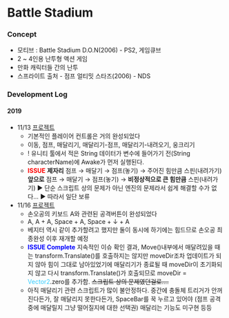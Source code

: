 # Battle Stadium

### Concept

- 모티브 : Battle Stadium D.O.N(2006) - PS2, 게임큐브
- 2 ~ 4인용 난투형 액션 게임
- 만화 캐릭터들 간의 난투
- 스프라이트 출처 - 점프 얼티밋 스타즈(2006) - NDS

### Development Log

#### 2019
- 11/13 [프로젝트](https://drive.google.com/open?id=1FDAZBs6HZQvKmWxo-7T5WA0tRN31Boub)
  - 기본적인 플레이어 컨트롤은 거의 완성되었다
  - 이동, 점프, 매달리기, 매달리기-점프, 매달리기-내려오기, 웅크리기
  - ! 유니티 툴에서 적은 String 데이터가 변수에 들어가기 전(String characterName)에 Awake가 먼저 실행된다.
  - **<font color="red">ISSUE</font>**
      **제자리** 점프 → 매달기 → 점프(놓기) → 주어진 힘만큼 스핀(내려가기)
      **앞으로** 점프 → 매달기 → 점프(놓기) → **비정상적으로 큰 힘만큼** 스핀(내려가기)
      ▶ 단순 스크립트 상의 문제가 아닌 엔진의 문제라서 쉽게 해결할 수가 없다...
      ▶ 따라서 일단 보류
- 11/16 [프로젝트](https://drive.google.com/open?id=121AD0WfpChXsnJZQ3zwE8UYEeibmEJJ1)
  - 손오공의 키보드 A와 관련된 공격버튼이 완성되었다
  - A, A + A, Space + A, Space + ↓ + A
  - 베지터 역시 같이 추가할려고 했지만 둘이 동시에 하기에는 힘드므로 손오공 최종완성 이후 재개할 예정
  - **<font color="blue">ISSUE Complete</font>**
    지속적인 이슈 확인 결과, Move()내부에서 매달려있을 때는 transform.Translate()를 호출하지는 않지만 moveDir조차 업데이트가 되지 않아 힘이 그대로 남아있었기에 매달리기가 종료될 때 moveDir이 초기화되지 않고 다시 transform.Translate()가 호출되므로 moveDir = <font color="#33ccff">Vector2</font>.zero를 추가함.
    ~~스크립트 상의 문제였던걸로....~~
  - 아직 매달리기 관련 스크립트가 많이 불안정하다. 중간에 충돌체 트리거가 안꺼진다든가, 잘 매달리지 못한다든가, SpaceBar를 꾹 누르고 있어야 (점프 공격 중에 매달릴지 그냥 떨어질지에 대한 선택권) 매달리는 기능도 미구현 등등
